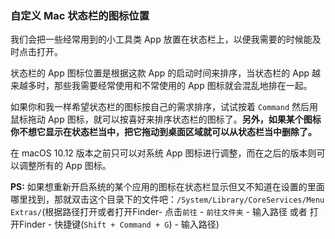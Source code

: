 ### 自定义 Mac 状态栏的图标位置

我们会把一些经常用到的小工具类 App 放置在状态栏上，以便我需要的时候能及时点击打开。

状态栏的 App 图标位置是根据这款 App 的启动时间来排序，当状态栏的 App 越来越多时，那些我需要经常使用和不常使用的 App 图标就会混乱地排在一起。

如果你和我一样希望状态栏的图标按自己的需求排序，试试按着 `Command` 然后用鼠标拖动 App 图标，就可以按喜好来排序状态栏的图标了。**另外，如果某个图标你不想它显示在状态栏当中，把它拖动到桌面区域就可以从状态栏当中删除了。**

在 macOS 10.12 版本之前只可以对系统 App 图标进行调整，而在之后的版本则可以调整所有的 App 图标。

**PS:**
如果想重新开启系统的某个应用的图标在状态栏显示但又不知道在设置的里面哪里找到，那就双击这个目录下的文件吧：`/System/Library/CoreServices/Menu Extras/`(根据路径打开或者打开Finder- 点击`前往` - `前往文件夹` - 输入路径 或者 打开Finder - 快捷键(`Shift + Command + G`) - 输入路径)